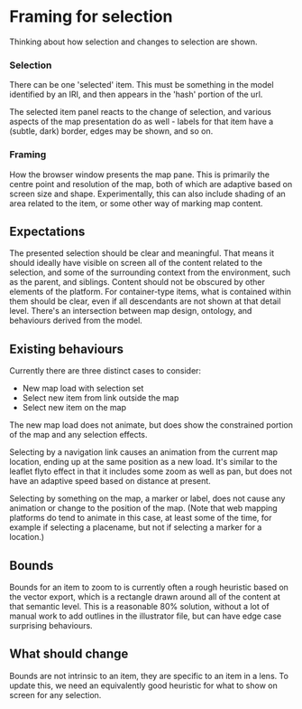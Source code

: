 # Framing for selection

Thinking about how selection and changes to selection are shown.

### Selection

There can be one 'selected' item. This must be something in the model identified by an IRI, and then appears in the 'hash' portion of the url.

The selected item panel reacts to the change of selection, and various aspects of the map presentation do as well - labels for that item have a (subtle, dark) border, edges may be shown, and so on.


### Framing

How the browser window presents the map pane. This is primarily the centre point and resolution of the map, both of which are adaptive based on screen size and shape. Experimentally, this can also include shading of an area related to the item, or some other way of marking map content.


## Expectations

The presented selection should be clear and meaningful. That means it should ideally have visible on screen all of the content related to the selection, and some of the surrounding context from the environment, such as the parent, and siblings. Content should not be obscured by other elements of the platform. For container-type items, what is contained within them should be clear, even if all descendants are not shown at that detail level. There's an intersection between map design, ontology, and behaviours derived from the model.


## Existing behaviours

Currently there are three distinct cases to consider:
* New map load with selection set
* Select new item from link outside the map
* Select new item on the map

The new map load does not animate, but does show the constrained portion of the map and any selection effects.

Selecting by a navigation link causes an animation from the current map location, ending up at the same position as a new load. It's similar to the leaflet flyto effect in that it includes some zoom as well as pan, but does not have an adaptive speed based on distance at present.

Selecting by something on the map, a marker or label, does not cause any animation or change to the position of the map. (Note that web mapping platforms do tend to animate in this case, at least some of the time, for example if selecting a placename, but not if selecting a marker for a location.)


## Bounds

Bounds for an item to zoom to is currently often a rough heuristic based on the vector export, which is a rectangle drawn around all of the content at that semantic level. This is a reasonable 80% solution, without a lot of manual work to add outlines in the illustrator file, but can have edge case surprising behaviours.


## What should change

Bounds are not intrinsic to an item, they are specific to an item in a lens. To update this, we need an equivalently good heuristic for what to show on screen for any selection.
